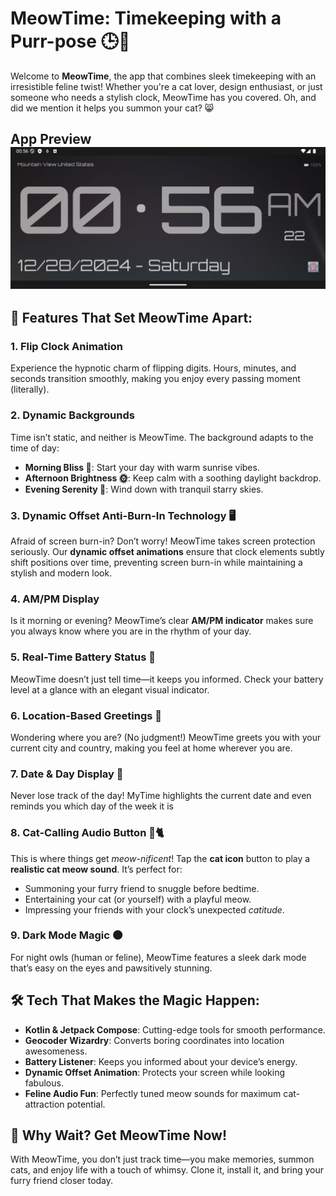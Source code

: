 
# MeowTime: Timekeeping with a Purr-pose 🕒🐾

Welcome to **MeowTime**, the app that combines sleek timekeeping with an irresistible feline twist! Whether you're a cat lover, design enthusiast, or just someone who needs a stylish clock, MeowTime has you covered. Oh, and did we mention it helps you summon your cat? 😸

## App Preview ![MeowTime Screenshot](./src/main/preview.png)

## 🌟 Features That Set MeowTime Apart:

### 1. **Flip Clock Animation**
Experience the hypnotic charm of flipping digits. Hours, minutes, and seconds transition smoothly, making you enjoy every passing moment (literally).

### 2. **Dynamic Backgrounds**
Time isn’t static, and neither is MeowTime. The background adapts to the time of day:
- **Morning Bliss 🌅**: Start your day with warm sunrise vibes.
- **Afternoon Brightness 🌞**: Keep calm with a soothing daylight backdrop.
- **Evening Serenity 🌌**: Wind down with tranquil starry skies.

### 3. **Dynamic Offset Anti-Burn-In Technology 🖥️**
Afraid of screen burn-in? Don’t worry! MeowTime takes screen protection seriously. Our **dynamic offset animations** ensure that clock elements subtly shift positions over time, preventing screen burn-in while maintaining a stylish and modern look.

### 4. **AM/PM Display**
Is it morning or evening? MeowTime’s clear **AM/PM indicator** makes sure you always know where you are in the rhythm of your day.

### 5. **Real-Time Battery Status 🔋**
MeowTime doesn’t just tell time—it keeps you informed. Check your battery level at a glance with an elegant visual indicator.

### 6. **Location-Based Greetings 📍**
Wondering where you are? (No judgment!) MeowTime greets you with your current city and country, making you feel at home wherever you are.

### 7. **Date & Day Display 📅**
Never lose track of the day! MyTime highlights the current date and even reminds you which day of the week it is

### 8. **Cat-Calling Audio Button 🎵🐈**
This is where things get *meow-nificent*! Tap the **cat icon** button to play a **realistic cat meow sound**. It’s perfect for:
- Summoning your furry friend to snuggle before bedtime.
- Entertaining your cat (or yourself) with a playful meow.
- Impressing your friends with your clock’s unexpected *catitude*.

### 9. **Dark Mode Magic 🌑**
For night owls (human or feline), MeowTime features a sleek dark mode that’s easy on the eyes and pawsitively stunning.

## 🛠️ Tech That Makes the Magic Happen:
- **Kotlin & Jetpack Compose**: Cutting-edge tools for smooth performance.
- **Geocoder Wizardry**: Converts boring coordinates into location awesomeness.
- **Battery Listener**: Keeps you informed about your device’s energy.
- **Dynamic Offset Animation**: Protects your screen while looking fabulous.
- **Feline Audio Fun**: Perfectly tuned meow sounds for maximum cat-attraction potential.

## 🚀 Why Wait? Get MeowTime Now!
With MeowTime, you don’t just track time—you make memories, summon cats, and enjoy life with a touch of whimsy. Clone it, install it, and bring your furry friend closer today.
